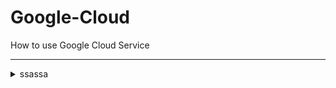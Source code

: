 # Google-Cloud
How to use Google Cloud Service

<hr>
<details>
  <summary>ssassa</summary>
  <br>
</details>
